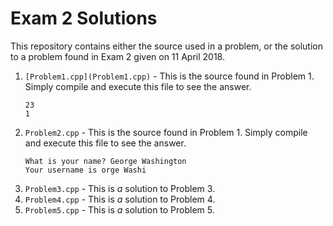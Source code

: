 # Exam 2 Solutions

This repository contains either the source used in a problem, or the solution to a problem found in Exam 2 given on 11 April 2018.

1. `[Problem1.cpp](Problem1.cpp)` - This is the source found in Problem 1. Simply compile and execute this file to see the answer.
    ```text
    23
    1
    ```
1. `Problem2.cpp` - This is the source found in Problem 1. Simply compile and execute this file to see the answer.
    ```text
    What is your name? George Washington
    Your username is orge Washi
    ```
1. `Problem3.cpp` - This is _a_ solution to Problem 3.
1. `Problem4.cpp` - This is _a_ solution to Problem 4.
1. `Problem5.cpp` - This is _a_ solution to Problem 5.
